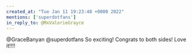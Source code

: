 ```yaml
---
created_at: "Tue Jan 11 19:23:48 +0000 2022"
mentions: ['superdotfans']
in_reply_to: @MxValorieGrayce
---
```


@GraceBanyan @superdotfans So exciting! Congrats to both sides! Love it!!!!